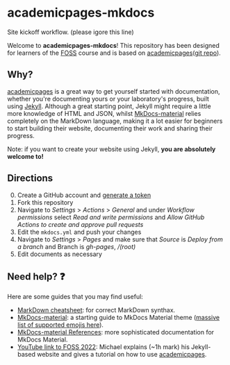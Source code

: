 # academicpages-mkdocs 

Site kickoff workflow. (please igore this line)

Welcome to **academicpages-mkdocs**! This repository has been designed for learners of the [FOSS](https://foss.cyverse.org/) course and is based on [academicpages](https://academicpages.github.io/)([git repo](https://github.com/academicpages/academicpages.github.io)).

## Why?

[academicpages](https://academicpages.github.io/) is a great way to get yourself started with documentation, whether you're documenting yours or your laboratory's progress, built using [Jekyll](https://docs.github.com/en/pages/setting-up-a-github-pages-site-with-jekyll/about-github-pages-and-jekyll). Although a great starting point, Jekyll might require a little more knowledge of HTML and JSON, whilst [MkDocs-material](https://squidfunk.github.io/mkdocs-material/getting-started/) relies completely on the MarkDown language, making it a lot easier for beginners to start building their website, documenting their work and sharing their progress.

Note: if you want to create your website using Jekyll, **you are absolutely welcome to!**

## Directions

0. Create a GitHub account and [generate a token](https://docs.github.com/en/authentication/keeping-your-account-and-data-secure/creating-a-personal-access-token)
1. Fork this repository
2. Navigate to *Settings* > *Actions* > *General* and under *Workflow permissions* select *Read and write permissions* and *Allow GitHub Actions to create and approve pull requests*
3. Edit the `mkdocs.yml` and push your changes
4. Navigate to *Settings* > *Pages* and make sure that *Source* is *Deploy from a branch* and Branch is *gh-pages*, */(root)*
5. Edit documents as necessary

## Need help? :question:

Here are some guides that you may find useful:
- [MarkDown cheatsheet](https://www.markdownguide.org/cheat-sheet/): for correct MarkDown synthax.
- [MkDocs-material](https://squidfunk.github.io/mkdocs-material/getting-started/): a starting guide to MkDocs Material theme ([massive list of supported emojis here](https://squidfunk.github.io/mkdocs-material/reference/icons-emojis/#search)).
- [MkDocs-material References](https://squidfunk.github.io/mkdocs-material/reference/): more sophisticated documentation for MkDocs Material. 
- [YouTube link to FOSS 2022](https://www.youtube.com/watch?v=UQZseJjR_OI&t=3750s&ab_channel=CyVerse.org): Michael explains (~1h mark) his Jekyll-based website and gives a tutorial on how to use [academicpages](https://academicpages.github.io/).
